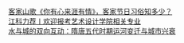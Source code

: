   
[客家山歌《你有心来涯有情》，客家节日习俗知多少？](http://www.dianyue.me/archives/016/t40zfmfduhaq04xk/)  
[江科力荐丨欢迎报考艺术设计学院相关专业](http://www.dianyue.me/archives/408/0fw2sqgbfvafsdx2/)  
[水与城的双向互动：隋唐五代时期运河变迁与城市兴衰](http://www.dianyue.me/archives/064/rmyz404v8nysp5lj/)